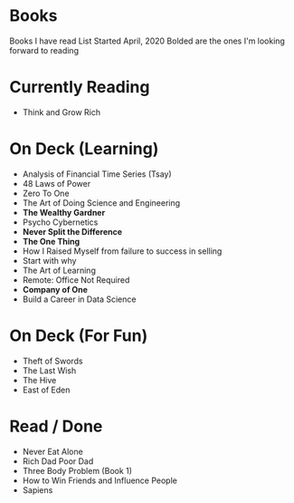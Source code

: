 # Books
Books I have read
List Started April, 2020
Bolded are the ones I'm looking forward to reading

# Currently Reading
- Think and Grow Rich

# On Deck (Learning)
- Analysis of Financial Time Series (Tsay)
- 48 Laws of Power
- Zero To One
- The Art of Doing Science and Engineering
- **The Wealthy Gardner**
- Psycho Cybernetics
- **Never Split the Difference**
- **The One Thing**
- How I Raised Myself from failure to success in selling
- Start with why
- The Art of Learning
- Remote: Office Not Required
- **Company of One**
- Build a Career in Data Science


# On Deck (For Fun)
- Theft of Swords
- The Last Wish
- The Hive
- East of Eden


# Read / Done
- Never Eat Alone
- Rich Dad Poor Dad
- Three Body Problem (Book 1)
- How to Win Friends and Influence People
- Sapiens


